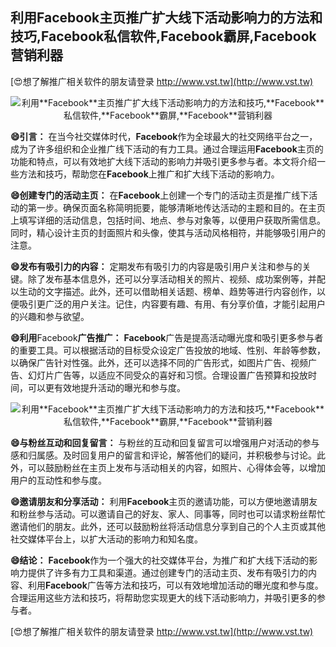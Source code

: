 ## **利用**Facebook**主页推广扩大线下活动影响力的方法和技巧,**Facebook**私信软件,**Facebook**霸屏,**Facebook**营销利器**

[😍想了解推广相关软件的朋友请登录 http://www.vst.tw](http://www.vst.tw)

 <center><img src="https://vst.tw/MP4/tuiguang/png/5.png" alt="利用**Facebook**主页推广扩大线下活动影响力的方法和技巧,**Facebook**私信软件,**Facebook**霸屏,**Facebook**营销利器"></center>

**😄引言：**
在当今社交媒体时代，**Facebook**作为全球最大的社交网络平台之一，成为了许多组织和企业推广线下活动的有力工具。通过合理运用**Facebook**主页的功能和特点，可以有效地扩大线下活动的影响力并吸引更多参与者。本文将介绍一些方法和技巧，帮助您在**Facebook**上推广和扩大线下活动的影响力。

**😄创建专门的活动主页：**
在**Facebook**上创建一个专门的活动主页是推广线下活动的第一步。确保页面名称简明扼要，能够清晰地传达活动的主题和目的。在主页上填写详细的活动信息，包括时间、地点、参与对象等，以便用户获取所需信息。同时，精心设计主页的封面照片和头像，使其与活动风格相符，并能够吸引用户的注意。

**😄发布有吸引力的内容：**
定期发布有吸引力的内容是吸引用户关注和参与的关键。除了发布基本信息外，还可以分享活动相关的照片、视频、成功案例等，并配以生动的文字描述。此外，还可以借助相关话题、榜单、趋势等进行内容创作，以便吸引更广泛的用户关注。记住，内容要有趣、有用、有分享价值，才能引起用户的兴趣和参与欲望。

**😄利用**Facebook**广告推广：**
**Facebook**广告是提高活动曝光度和吸引更多参与者的重要工具。可以根据活动的目标受众设定广告投放的地域、性别、年龄等参数，以确保广告针对性强。此外，还可以选择不同的广告形式，如图片广告、视频广告、幻灯片广告等，以适应不同受众的喜好和习惯。合理设置广告预算和投放时间，可以更有效地提升活动的曝光和参与度。

 <center><img src="https://vst.tw/MP4/tuiguang/png/8.png" alt="利用**Facebook**主页推广扩大线下活动影响力的方法和技巧,**Facebook**私信软件,**Facebook**霸屏,**Facebook**营销利器"></center>

**😄与粉丝互动和回复留言：**
与粉丝的互动和回复留言可以增强用户对活动的参与感和归属感。及时回复用户的留言和评论，解答他们的疑问，并积极参与讨论。此外，可以鼓励粉丝在主页上发布与活动相关的内容，如照片、心得体会等，以增加用户的互动性和参与度。

**😄邀请朋友和分享活动：**
利用**Facebook**主页的邀请功能，可以方便地邀请朋友和粉丝参与活动。可以邀请自己的好友、家人、同事等，同时也可以请求粉丝帮忙邀请他们的朋友。此外，还可以鼓励粉丝将活动信息分享到自己的个人主页或其他社交媒体平台上，以扩大活动的影响力和知名度。

**😄结论：**
**Facebook**作为一个强大的社交媒体平台，为推广和扩大线下活动的影响力提供了许多有力工具和渠道。通过创建专门的活动主页、发布有吸引力的内容、利用**Facebook**广告等方法和技巧，可以有效地增加活动的曝光度和参与度。合理运用这些方法和技巧，将帮助您实现更大的线下活动影响力，并吸引更多的参与者。

[😍想了解推广相关软件的朋友请登录 http://www.vst.tw](http://www.vst.tw)



